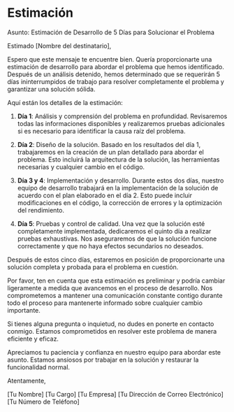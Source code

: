 # Estimación

Asunto: Estimación de Desarrollo de 5 Días para Solucionar el Problema

Estimado [Nombre del destinatario],

Espero que este mensaje te encuentre bien. Quería proporcionarte una estimación de desarrollo para abordar el problema que hemos identificado. Después de un análisis detenido, hemos determinado que se requerirán 5 días ininterrumpidos de trabajo para resolver completamente el problema y garantizar una solución sólida.

Aquí están los detalles de la estimación:

1. **Día 1**: Análisis y comprensión del problema en profundidad. Revisaremos todas las informaciones disponibles y realizaremos pruebas adicionales si es necesario para identificar la causa raíz del problema.

2. **Día 2**: Diseño de la solución. Basado en los resultados del día 1, trabajaremos en la creación de un plan detallado para abordar el problema. Esto incluirá la arquitectura de la solución, las herramientas necesarias y cualquier cambio en el código.

3. **Día 3 y 4**: Implementación y desarrollo. Durante estos dos días, nuestro equipo de desarrollo trabajará en la implementación de la solución de acuerdo con el plan elaborado en el día 2. Esto puede incluir modificaciones en el código, la corrección de errores y la optimización del rendimiento.

4. **Día 5**: Pruebas y control de calidad. Una vez que la solución esté completamente implementada, dedicaremos el quinto día a realizar pruebas exhaustivas. Nos aseguraremos de que la solución funcione correctamente y que no haya efectos secundarios no deseados.

Después de estos cinco días, estaremos en posición de proporcionarte una solución completa y probada para el problema en cuestión.

Por favor, ten en cuenta que esta estimación es preliminar y podría cambiar ligeramente a medida que avancemos en el proceso de desarrollo. Nos comprometemos a mantener una comunicación constante contigo durante todo el proceso para mantenerte informado sobre cualquier cambio importante.

Si tienes alguna pregunta o inquietud, no dudes en ponerte en contacto conmigo. Estamos comprometidos en resolver este problema de manera eficiente y eficaz.

Apreciamos tu paciencia y confianza en nuestro equipo para abordar este asunto. Estamos ansiosos por trabajar en la solución y restaurar la funcionalidad normal.

Atentamente,

[Tu Nombre]
[Tu Cargo]
[Tu Empresa]
[Tu Dirección de Correo Electrónico]
[Tu Número de Teléfono]